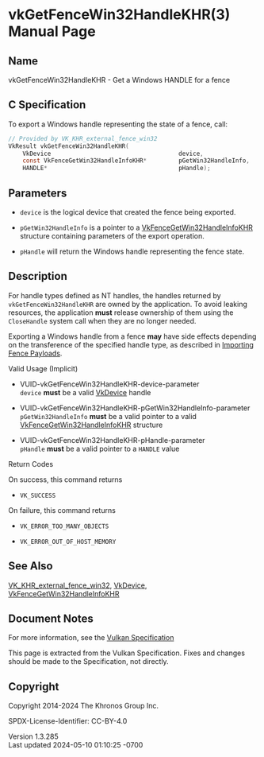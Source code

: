 # vkGetFenceWin32HandleKHR(3) Manual Page

## Name

vkGetFenceWin32HandleKHR - Get a Windows HANDLE for a fence



## <a href="#_c_specification" class="anchor"></a>C Specification

To export a Windows handle representing the state of a fence, call:

``` c
// Provided by VK_KHR_external_fence_win32
VkResult vkGetFenceWin32HandleKHR(
    VkDevice                                    device,
    const VkFenceGetWin32HandleInfoKHR*         pGetWin32HandleInfo,
    HANDLE*                                     pHandle);
```

## <a href="#_parameters" class="anchor"></a>Parameters

- `device` is the logical device that created the fence being exported.

- `pGetWin32HandleInfo` is a pointer to a
  [VkFenceGetWin32HandleInfoKHR](https://registry.khronos.org/vulkan/specs/1.3-extensions/man/html/VkFenceGetWin32HandleInfoKHR.html)
  structure containing parameters of the export operation.

- `pHandle` will return the Windows handle representing the fence state.

## <a href="#_description" class="anchor"></a>Description

For handle types defined as NT handles, the handles returned by
`vkGetFenceWin32HandleKHR` are owned by the application. To avoid
leaking resources, the application **must** release ownership of them
using the `CloseHandle` system call when they are no longer needed.

Exporting a Windows handle from a fence **may** have side effects
depending on the transference of the specified handle type, as described
in <a
href="https://registry.khronos.org/vulkan/specs/1.3-extensions/html/vkspec.html#synchronization-fences-importing"
target="_blank" rel="noopener">Importing Fence Payloads</a>.

Valid Usage (Implicit)

- <a href="#VUID-vkGetFenceWin32HandleKHR-device-parameter"
  id="VUID-vkGetFenceWin32HandleKHR-device-parameter"></a>
  VUID-vkGetFenceWin32HandleKHR-device-parameter  
  `device` **must** be a valid [VkDevice](https://registry.khronos.org/vulkan/specs/1.3-extensions/man/html/VkDevice.html) handle

- <a href="#VUID-vkGetFenceWin32HandleKHR-pGetWin32HandleInfo-parameter"
  id="VUID-vkGetFenceWin32HandleKHR-pGetWin32HandleInfo-parameter"></a>
  VUID-vkGetFenceWin32HandleKHR-pGetWin32HandleInfo-parameter  
  `pGetWin32HandleInfo` **must** be a valid pointer to a valid
  [VkFenceGetWin32HandleInfoKHR](https://registry.khronos.org/vulkan/specs/1.3-extensions/man/html/VkFenceGetWin32HandleInfoKHR.html)
  structure

- <a href="#VUID-vkGetFenceWin32HandleKHR-pHandle-parameter"
  id="VUID-vkGetFenceWin32HandleKHR-pHandle-parameter"></a>
  VUID-vkGetFenceWin32HandleKHR-pHandle-parameter  
  `pHandle` **must** be a valid pointer to a `HANDLE` value

Return Codes

On success, this command returns  
- `VK_SUCCESS`

On failure, this command returns  
- `VK_ERROR_TOO_MANY_OBJECTS`

- `VK_ERROR_OUT_OF_HOST_MEMORY`

## <a href="#_see_also" class="anchor"></a>See Also

[VK_KHR_external_fence_win32](https://registry.khronos.org/vulkan/specs/1.3-extensions/man/html/VK_KHR_external_fence_win32.html),
[VkDevice](https://registry.khronos.org/vulkan/specs/1.3-extensions/man/html/VkDevice.html),
[VkFenceGetWin32HandleInfoKHR](https://registry.khronos.org/vulkan/specs/1.3-extensions/man/html/VkFenceGetWin32HandleInfoKHR.html)

## <a href="#_document_notes" class="anchor"></a>Document Notes

For more information, see the <a
href="https://registry.khronos.org/vulkan/specs/1.3-extensions/html/vkspec.html#vkGetFenceWin32HandleKHR"
target="_blank" rel="noopener">Vulkan Specification</a>

This page is extracted from the Vulkan Specification. Fixes and changes
should be made to the Specification, not directly.

## <a href="#_copyright" class="anchor"></a>Copyright

Copyright 2014-2024 The Khronos Group Inc.

SPDX-License-Identifier: CC-BY-4.0

Version 1.3.285  
Last updated 2024-05-10 01:10:25 -0700
